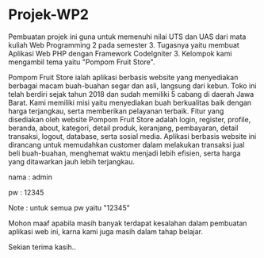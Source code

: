 # Projek-WP2
Pembuatan projek ini guna untuk memenuhi nilai UTS dan UAS dari mata kuliah Web Programming 2 pada semester 3. Tugasnya yaitu membuat Aplikasi Web PHP dengan Framework CodeIgniter 3. Kelompok kami mengambil tema yaitu "Pompom Fruit Store". 


Pompom Fruit Store ialah aplikasi berbasis website yang menyediakan berbagai macam buah-buahan segar dan asli, langsung dari kebun. Toko ini telah berdiri sejak tahun 2018 dan sudah memiliki 5 cabang di daerah Jawa Barat. Kami memiliki misi yaitu menyediakan buah berkualitas baik dengan harga terjangkau, serta memberikan pelayanan terbaik. Fitur yang disediakan oleh website Pompom Fruit Store adalah login, register, profile, beranda, about, kategori, detail produk, keranjang, pembayaran, detail transaksi, logout, database, serta sosial media. Aplikasi berbasis website ini dirancang untuk memudahkan customer dalam melakukan transaksi jual beli buah-buahan, menghemat waktu menjadi lebih efisien, serta harga yang ditawarkan jauh lebih terjangkau.


nama : admin


pw : 12345


Note : untuk semua pw yaitu "12345"


Mohon maaf apabila masih banyak terdapat kesalahan dalam pembuatan aplikasi web ini, karna kami juga masih dalam tahap belajar. 


Sekian terima kasih..

